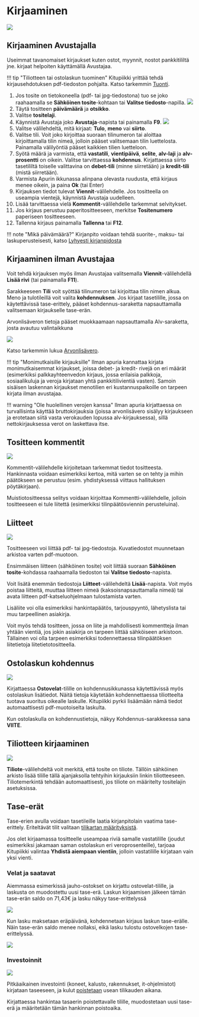 # Kirjaaminen

![](myllykirjaus.png)

## Kirjaaminen Avustajalla

Useimmat tavanomaiset kirjaukset kuten ostot, myynnit, nostot pankkitililtä jne. kirjaat helpoiten käyttämällä Avustajaa.

!!! tip "Tiliotteen tai ostolaskun tuominen"
    Kitupiikki yrittää tehdä kirjausehdotuksen pdf-tiedoston pohjalta. Katso tarkemmin [Tuonti](tuonti).


1. Jos tosite on tietokoneella (pdf- tai jpg-tiedostona) tuo se joko raahaamalla se **Sähköinen tosite**-kohtaan tai **Valitse tiedosto**-napilla.
    ![](tyhjakirjaus.png)
2. Täytä tositteen **päivämäärä** ja **otsikko**.
3. Valitse **tositelaji**.
4. Käynnistä Avustaja joko **Avustaja**-napista tai painamalla **F9**.
   ![](apuri1.png)
5. Valitse välilehdeltä, mitä kirjaat: **Tulo**, **meno** vai **siirto**.
6. Valitse tili. Voit joko kirjoittaa suoraan tilinumeron tai aloittaa kirjoittamalla tilin nimeä, jolloin pääset valitsemaan tilin luettelosta. Painamalla välilyöntiä pääset kaikkien tilien luetteloon.
6. Syötä määrä ja varmista, että **vastatili**, **vientipäivä**, **selite**, **alv-laji** ja **alv-prosentti** on oikein. Valitse tarvittaessa **kohdennus**. Kirjattaessa siirto tasetililtä toiselle valittavina on **debet-tili** (minne siirretään) ja **kredit-tili** (mistä siirretään).
7. Varmista Apurin ikkunassa alinpana olevasta ruudusta, että kirjaus menee oikein, ja paina **Ok** (tai Enter)
8. Kirjauksen tiedot tulevat **Viennit**-välilehdelle. Jos tositteella on useampia vientejä, käynnistä Avustaja uudelleen.
9. Lisää tarvittaessa vielä **Kommentit**-välilehdelle tarkemmat selvitykset.
10. Jos kirjaus perustuu paperitositteeseen, merkitse **Tositenumero** paperiseen tositteeseen.
11. Tallenna kirjaus painamalla **Tallenna** tai **F12**.

!!! note "Mikä päivämäärä?"
    Kirjanpito voidaan tehdä suorite-, maksu- tai laskuperusteisesti, katso [Lyhyesti kirjanpidosta](/kirjanpito)

## Kirjaaminen ilman Avustajaa

Voit tehdä kirjauksen myös ilman Avustajaa valitsemalla **Viennit**-välilehdellä **Lisää rivi** (tai painamalla **F11**).

Sarakkeeseen **Tili** voit syöttää tilinumeron tai kirjoittaa tilin nimen alkua. Meno ja tulotileillä voit valita **kohdennuksen**. Jos kirjaat tasetilille, jossa on käytettävissä tase-erittely, pääset kohdennus-saraketta napsauttamalla valitsemaan kirjaukselle tase-erän.

Arvonlisäveron tietoja pääset muokkaamaan napsauttamalla Alv-saraketta, josta avautuu valintaikkuna

![](../alv/alvvalinta.png)

Katso tarkemmin lukua [Arvonlisävero](/alv).

!!! tip "Monimutkaisille kirjauksille"
    Ilman apuria kannattaa kirjata monimutkaisemmat kirjaukset, joissa debet- ja kredit- rivejä on eri määrät (esimerkiksi palkkayhteenvedon kirjaus, jossa erilaisia palkkoja, sosiaalikuluja ja veroja kirjataan yhtä pankkitilivientiä vasten). Samoin sisäisen laskennan kirjaukset menotilien eri kustannuspaikoille on tarpeen kirjata ilman avustajaa.

!!! warning "Ole huolellinen verojen kanssa"
    Ilman apuria kirjattaessa on turvallisinta käyttää bruttokirjauksia (joissa arvonlisävero sisälyy kirjaukseen ja erotetaan siitä vasta verokauden lopussa alv-kirjauksessa), sillä nettokirjauksessa verot on laskettava itse.


## Tositteen kommentit

![](kommentti.png)

Kommentit-välilehdelle kirjoitetaan tarkemmat tiedot tositteesta. Hankinnasta voidaan esimerkiksi kertoa, mitä varten se on tehty ja mihin päätökseen se perustuu (esim. yhdistyksessä viittaus hallituksen pöytäkirjaan).

Muistiotositteessa selitys voidaan kirjoittaa Kommentti-välilehdelle, jolloin tositteeseen ei tule liitettä (esimerkiksi tilinpäätösviennin perusteluina).

## Liitteet

![](liite.png)

Tositteeseen voi liittää pdf- tai jpg-tiedostoja. Kuvatiedostot muunnetaan arkistoa varten pdf-muotoon.

Ensimmäisen liitteen (sähköinen tosite) voit liittää suoraan **Sähköinen tosite**-kohdassa raahaamalla tiedoston tai **Valitse tiedosto**-napista.

Voit lisätä enemmän tiedostoja **Liitteet**-välilehdeltä **Lisää**-napista. Voit myös poistaa liitteitä, muuttaa liitteen nimeä (kaksoisnapsauttamalla nimeä) tai avata liitteen pdf-katseluohjelmaan tulostamista varten.

Lisäliite voi olla esimerkiksi hankintapäätös, tarjouspyyntö, lähetyslista tai muu tarpeellinen asiakirja.

Voit myös tehdä tositteen, jossa on liite ja mahdollisesti kommentteja ilman yhtään vientiä, jos jokin asiakirja on tarpeen liittää sähköiseen arkistoon. Tällainen voi olla tarpeen esimerkiksi todennettaessa tilinpäätöksen liitetietoja liitetietotositteella.

## Ostolaskun kohdennus

![](olkohdennus.png)

Kirjattaessa **Ostovelat**-tilille on kohdennusikkunassa käytettävissä myös ostolaskun lisätiedot. Näitä tietoja käytetään kohdennettaessa tiliotteelta tuotava suoritus oikealle laskulle. Kitupiikki pyrkii lisäämään nämä tiedot automaattisesti pdf-muotoiselta laskulta.

Kun ostolaskulla on kohdennustietoja, näkyy Kohdennus-sarakkeessa sana **VIITE**.

## Tiliotteen kirjaaminen

![](tiliote.png)

**Tiliote**-välilehdeltä voit merkitä, että tosite on tiliote. Tällöin sähköinen arkisto lisää tilille tällä ajanjaksolla tehtyihin kirjauksiin linkin tiliotteeseen. Tiliotemerkintä tehdään automaattisesti, jos tiliote on määritelty tositelajin asetuksissa.

## Tase-erät

Tase-erien avulla voidaan tasetileille laatia kirjanpitolain vaatima tase-erittely. Eriteltävät tilit valitaan [tilikartan määrityksistä](/maaritykset/tilikartta/#tase-erittely-ja-tase-erat).

Jos olet kirjaamassa tositteelle useampaa riviä samalle vastatilille (joudut esimerkiksi jakamaan saman ostolaskun eri veroprosenteille), tarjoaa Kitupiikki valintaa **Yhdistä aiempaan vientiin**, jolloin vastatilille kirjataan vain yksi vienti.

### Velat ja saatavat

Aiemmassa esimerkissä jauho-ostokset on kirjattu ostovelat-tilille, ja laskusta on muodostettu uusi tase-erä. Laskun kirjaamisen jälkeen tämän tase-erän saldo on 71,43€ ja lasku näkyy tase-erittelyssä

![](erittely.png)

Kun lasku maksetaan eräpäivänä, kohdennetaan kirjaus laskun tase-erälle. Näin tase-erän saldo menee nollaksi, eikä lasku tulostu ostovelkojen tase-erittelyssä.

![](laskunmaksu.png)

### Investoinnit

![](ohjelma.png)

Pitkäaikainen investointi (koneet, kalusto, rakennukset, it-ohjelmistot) kirjataan taseeseen, ja kulut [poistetaan](/kirjanpito#poistot) usean tilikauden aikana.

Kirjattaessa hankintaa tasaerin poistettavalle tilille, muodostetaan uusi tase-erä ja määritetään tämän hankinnan poistoaika.

